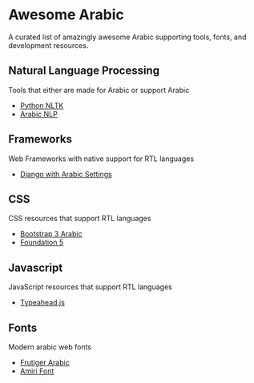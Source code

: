 # Awesome Arabic
A curated list of amazingly awesome Arabic supporting tools, fonts, and development resources.

## Natural Language Processing
Tools that either are made for Arabic or support Arabic
* [Python NLTK](https://github.com/nltk/nltk)
* [Arabic NLP](https://github.com/SemanticFrontiers/ArabicNLP)

## Frameworks
Web Frameworks with native support for RTL languages
* [Django with Arabic Settings](https://www.djangoproject.com)

## CSS
CSS resources that support RTL languages
* [Bootstrap 3 Arabic](https://github.com/izer0x/bootstrap-3-arabic)
* [Foundation 5](http://foundation.zurb.com/)
 
## Javascript
JavaScript resources that support RTL languages
* [Typeahead.js](http://twitter.github.io/typeahead.js/)

## Fonts
Modern arabic web fonts
* [Frutiger Arabic](http://www.linotype.com/270925/frutigerarabic-family.html)
* [Amiri Font](http://www.amirifont.org)

